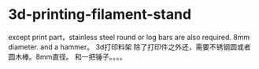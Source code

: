 # 3d-printing-filament-stand
except print part，stainless steel round or log bars are also required. 8mm diameter.
and a hammer。
3d打印料架
除了打印件之外还，需要不锈钢圆或者圆木棒。8mm直径。
和一把锤子。。。。
